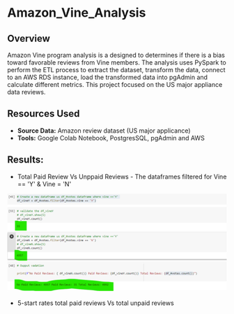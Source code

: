 # Amazon_Vine_Analysis
## Overview
Amazon Vine program analysis is a designed to determines if there is a bias toward favorable reviews from Vine members.
The analysis uses PySpark to perform the ETL process to extract the dataset, transform the data, connect to an AWS RDS instance, load the transformed data into pgAdmin and calculate different metrics.
This project focused on the US major appliance data reviews.

## Resources Used 
* **Source Data:** Amazon review dataset (US major applicance)
* **Tools:** Google Colab Notebook, PostgresSQL, pgAdmin and AWS

## Results:
* Total Paid Review Vs Unppaid Reviews - The dataframes filtered for Vine == 'Y' & Vine = 'N'

![PaidVsUnpaid](images/PaidVsUnpaid.png)

* 5-start rates total paid reviews Vs total unpaid reviews







